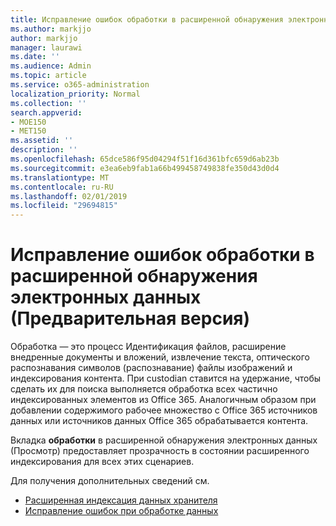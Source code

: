```yaml
---
title: Исправление ошибок обработки в расширенной обнаружения электронных данных (Предварительная версия)
ms.author: markjjo
author: markjjo
manager: laurawi
ms.date: ''
ms.audience: Admin
ms.topic: article
ms.service: o365-administration
localization_priority: Normal
ms.collection: ''
search.appverid:
- MOE150
- MET150
ms.assetid: ''
description: ''
ms.openlocfilehash: 65dce586f95d04294f51f16d361bfc659d6ab23b
ms.sourcegitcommit: e3ea6eb9fab1a66b499458749838fe350d43d0d4
ms.translationtype: MT
ms.contentlocale: ru-RU
ms.lasthandoff: 02/01/2019
ms.locfileid: "29694815"
---
```

# <a name="fix-processing-errors-in-advanced-ediscovery-preview"></a>Исправление ошибок обработки в расширенной обнаружения электронных данных (Предварительная версия)

Обработка — это процесс Идентификация файлов, расширение внедренные документы и вложений, извлечение текста, оптического распознавания символов (распознавание) файлы изображений и индексирования контента.  При custodian ставится на удержание, чтобы сделать их для поиска выполняется обработка всех частично индексированных элементов из Office 365.  Аналогичным образом при добавлении содержимого рабочее множество с Office 365 источников данных или источников данных Office 365 обрабатывается контента.

Вкладка **обработки** в расширенной обнаружения электронных данных (Просмотр) предоставляет прозрачность в состоянии расширенного индексирования для всех этих сценариев.

Для получения дополнительных сведений см.

- [Расширенная индексация данных хранителя](indexing-custodian-data.md)
- [Исправление ошибок при обработке данных](error-remediation.md)
